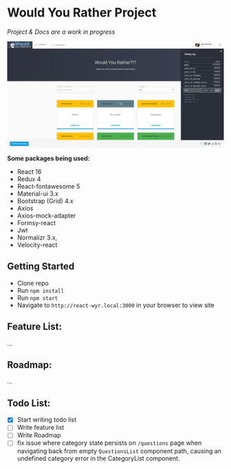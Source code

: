 # Would You Rather Project
*Project & Docs are a work in progress*

![screenshot_dashboard.jpg](docs/screenshots/screenshot_dashboard.jpg)

**Some packages being used:** 
- React 16
- Redux 4
- React-fontawesome 5
- Material-ui 3.x
- Bootstrap (Grid) 4.x
- Axios
- Axios-mock-adapter
- Formsy-react
- Jwt
- Normalizr 3.x,
- Velocity-react

## Getting Started
- Clone repo
- Run `npm install`
- Run `npm start`
- Navigate to `http://react-wyr.local:3000` in your browser to view site

## Feature List:
... 

## Roadmap: 
...

## Todo List:
- [x] Start writing todo list
- [ ] Write feature list
- [ ] Write Roadmap
- [ ] fix issue where category state persists on `/questions` page  when navigating back from empty `QuestionsList` component path, causing an undefined category error in the CategoryList component.
